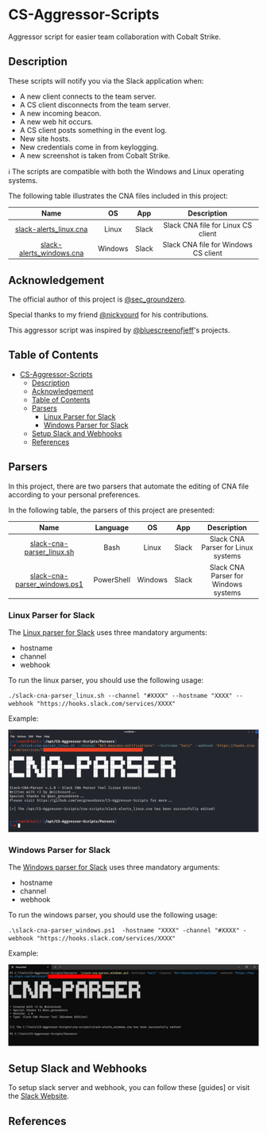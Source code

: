 # CS-Aggressor-Scripts

Aggressor script for easier team collaboration with Cobalt Strike.

## Description

These scripts will notify you via the Slack application when:

- A new client connects to the team server.
- A CS client disconnects from the team server.
- A new incoming beacon.
- A new web hit occurs.
- A CS client posts something in the event log.
- New site hosts.
- New credentials come in from keylogging.
- A new screenshot is taken from Cobalt Strike.

:information_source: The scripts are compatible with both the Windows and Linux operating systems.

The following table illustrates the CNA files included in this project:

| Name | OS | App | Description |
|:-----------:|:-----------:|:-----------:|:-----------:|
|[slack-alerts_linux.cna](/cna-scripts/Slack/slack-alerts_linux.cna)| Linux | Slack | Slack CNA file for Linux CS client |
|[slack-alerts_windows.cna](/cna-scripts/Slack/slack-alerts_linux.cna)| Windows | Slack | Slack CNA file for Windows CS client |

## Acknowledgement

The official author of this project is [@sec_groundzero](https://twitter.com/sec_groundzero).

Special thanks to my friend [@nickvourd](https://twitter.com/nickvourd) for his contributions.

This aggressor script was inspired by [@bluescreenofjeff](https://twitter.com/bluescreenofjeff)'s projects.

## Table of Contents
- [CS-Aggressor-Scripts](#cs-aggressor-scripts)
  - [Description](#description)
  - [Acknowledgement](#acknowledgement)
  - [Table of Contents](#table-of-contents)
  - [Parsers](#parsers)
    - [Linux Parser for Slack](#linux-parser-for-slack)
    - [Windows Parser for Slack](#windows-parser-for-slack)
  - [Setup Slack and Webhooks](#setup-slack-and-webhooks)
  - [References](#references)

## Parsers

In this project, there are two parsers that automate the editing of CNA file according to your personal preferences.

In the following table, the parsers of this project are presented:

| Name | Language | OS | App | Description |
|:-----------:|:-----------:|:-----------:|:-----------:|:-----------:|
|[slack-cna-parser_linux.sh](/Parsers/Slack/slack-cna-parser_linux.sh)| Bash | Linux | Slack | Slack CNA Parser for Linux systems |
|[slack-cna-parser_windows.ps1](/Parsers/Slack/slack-cna-parser_windows.ps1)| PowerShell | Windows | Slack | Slack CNA Parser for Windows systems |

### Linux Parser for Slack

The [Linux parser for Slack](/Parsers/Slack/slack-cna-parser_linux.sh) uses three mandatory arguments:

- hostname
- channel
- webhook

To run the linux parser, you should use the following usage:

```
./slack-cna-parser_linux.sh --channel "#XXXX" --hostname "XXXX" --webhook "https://hooks.slack.com/services/XXXX"
```

Example:

![linux-parser-example](/Pictures/linux-parser-example.png)

### Windows Parser for Slack

The [Windows parser for Slack](/Parsers/Slack/slack-cna-parser_windows.ps1) uses three mandatory arguments:

- hostname
- channel
- webhook

To run the windows parser, you should use the following usage:

```
.\slack-cna-parser_windows.ps1  -hostname "XXXX" -channel "#XXXX" -webhook "https://hooks.slack.com/services/XXXX"
```

Example:

![windows-parser-example](/Pictures/windows-parser-example.png)

## Setup Slack and Webhooks

To setup slack server and webhook, you can follow these [guides] or visit the [Slack Website](https://api.slack.com/incoming-webhooks).

## References
